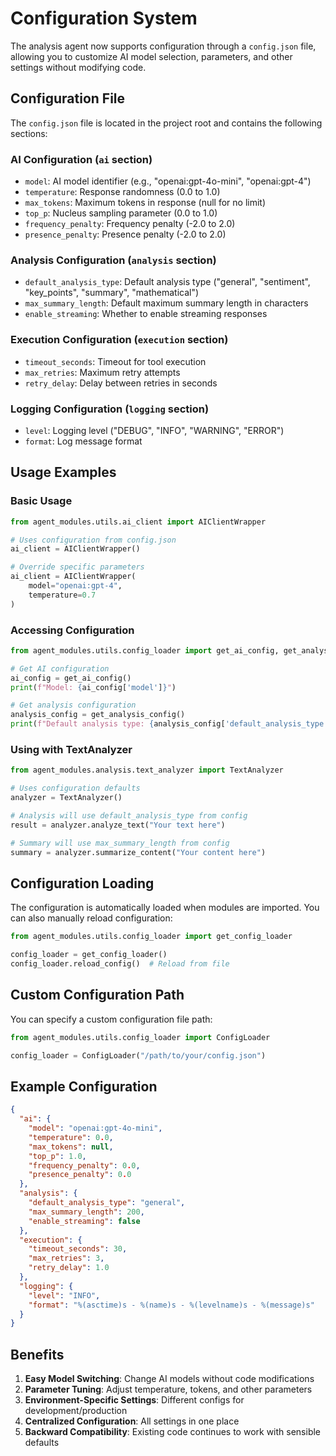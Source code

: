 # Configuration System

The analysis agent now supports configuration through a `config.json` file, allowing you to customize AI model selection, parameters, and other settings without modifying code.

## Configuration File

The `config.json` file is located in the project root and contains the following sections:

### AI Configuration (`ai` section)

- `model`: AI model identifier (e.g., "openai:gpt-4o-mini", "openai:gpt-4")
- `temperature`: Response randomness (0.0 to 1.0)
- `max_tokens`: Maximum tokens in response (null for no limit)
- `top_p`: Nucleus sampling parameter (0.0 to 1.0)
- `frequency_penalty`: Frequency penalty (-2.0 to 2.0)
- `presence_penalty`: Presence penalty (-2.0 to 2.0)

### Analysis Configuration (`analysis` section)

- `default_analysis_type`: Default analysis type ("general", "sentiment", "key_points", "summary", "mathematical")
- `max_summary_length`: Default maximum summary length in characters
- `enable_streaming`: Whether to enable streaming responses

### Execution Configuration (`execution` section)

- `timeout_seconds`: Timeout for tool execution
- `max_retries`: Maximum retry attempts
- `retry_delay`: Delay between retries in seconds

### Logging Configuration (`logging` section)

- `level`: Logging level ("DEBUG", "INFO", "WARNING", "ERROR")
- `format`: Log message format

## Usage Examples

### Basic Usage

```python
from agent_modules.utils.ai_client import AIClientWrapper

# Uses configuration from config.json
ai_client = AIClientWrapper()

# Override specific parameters
ai_client = AIClientWrapper(
    model="openai:gpt-4",
    temperature=0.7
)
```

### Accessing Configuration

```python
from agent_modules.utils.config_loader import get_ai_config, get_analysis_config

# Get AI configuration
ai_config = get_ai_config()
print(f"Model: {ai_config['model']}")

# Get analysis configuration
analysis_config = get_analysis_config()
print(f"Default analysis type: {analysis_config['default_analysis_type']}")
```

### Using with TextAnalyzer

```python
from agent_modules.analysis.text_analyzer import TextAnalyzer

# Uses configuration defaults
analyzer = TextAnalyzer()

# Analysis will use default_analysis_type from config
result = analyzer.analyze_text("Your text here")

# Summary will use max_summary_length from config
summary = analyzer.summarize_content("Your content here")
```

## Configuration Loading

The configuration is automatically loaded when modules are imported. You can also manually reload configuration:

```python
from agent_modules.utils.config_loader import get_config_loader

config_loader = get_config_loader()
config_loader.reload_config()  # Reload from file
```

## Custom Configuration Path

You can specify a custom configuration file path:

```python
from agent_modules.utils.config_loader import ConfigLoader

config_loader = ConfigLoader("/path/to/your/config.json")
```

## Example Configuration

```json
{
  "ai": {
    "model": "openai:gpt-4o-mini",
    "temperature": 0.0,
    "max_tokens": null,
    "top_p": 1.0,
    "frequency_penalty": 0.0,
    "presence_penalty": 0.0
  },
  "analysis": {
    "default_analysis_type": "general",
    "max_summary_length": 200,
    "enable_streaming": false
  },
  "execution": {
    "timeout_seconds": 30,
    "max_retries": 3,
    "retry_delay": 1.0
  },
  "logging": {
    "level": "INFO",
    "format": "%(asctime)s - %(name)s - %(levelname)s - %(message)s"
  }
}
```

## Benefits

1. **Easy Model Switching**: Change AI models without code modifications
2. **Parameter Tuning**: Adjust temperature, tokens, and other parameters
3. **Environment-Specific Settings**: Different configs for development/production
4. **Centralized Configuration**: All settings in one place
5. **Backward Compatibility**: Existing code continues to work with sensible defaults
